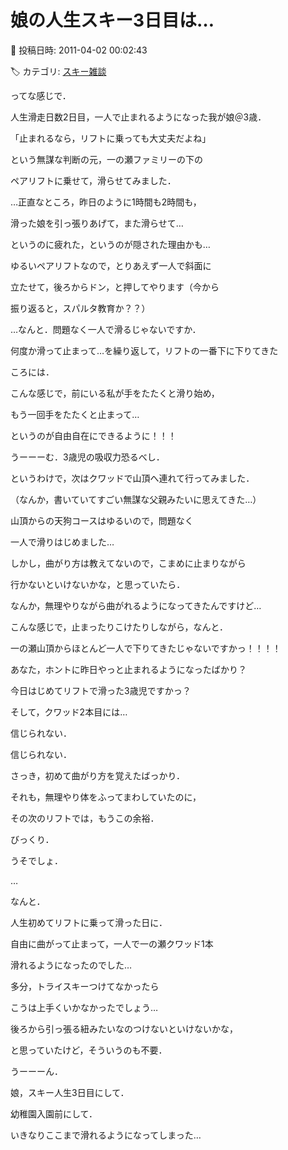 # 娘の人生スキー3日目は…

📅 投稿日時: 2011-04-02 00:02:43

🏷️ カテゴリ: [スキー雑談](c1f9d2cb7478308da16419928ea3945e9.md)

ってな感じで．





人生滑走日数2日目，一人で止まれるようになった我が娘＠3歳．





「止まれるなら，リフトに乗っても大丈夫だよね」


という無謀な判断の元，一の瀬ファミリーの下の


ペアリフトに乗せて，滑らせてみました．





…正直なところ，昨日のように1時間も2時間も，


滑った娘を引っ張りあげて，また滑らせて…


というのに疲れた，というのが隠された理由かも…





ゆるいペアリフトなので，とりあえず一人で斜面に


立たせて，後ろからドン，と押してやります（今から


振り返ると，スパルタ教育か？？）





…なんと．問題なく一人で滑るじゃないですか．


何度か滑って止まって…を繰り返して，リフトの一番下に下りてきた


ころには．











こんな感じで，前にいる私が手をたたくと滑り始め，


もう一回手をたたくと止まって…


というのが自由自在にできるように！！！





うーーーむ．3歳児の吸収力恐るべし．





というわけで，次はクワッドで山頂へ連れて行ってみました．


（なんか，書いていてすごい無謀な父親みたいに思えてきた…）





山頂からの天狗コースはゆるいので，問題なく


一人で滑りはじめました…





しかし，曲がり方は教えてないので，こまめに止まりながら


行かないといけないかな，と思っていたら．








なんか，無理やりながら曲がれるようになってきたんですけど…





こんな感じで，止まったりこけたりしながら，なんと．


一の瀬山頂からほとんど一人で下りてきたじゃないですかっ！！！！





あなた，ホントに昨日やっと止まれるようになったばかり？


今日はじめてリフトで滑った3歳児ですかっ？





そして，クワッド2本目には…








信じられない．


信じられない．





さっき，初めて曲がり方を覚えたばっかり．


それも，無理やり体をふってまわしていたのに，


その次のリフトでは，もうこの余裕．





びっくり．


うそでしょ．





…


なんと．


人生初めてリフトに乗って滑った日に．





自由に曲がって止まって，一人で一の瀬クワッド1本


滑れるようになったのでした…





多分，トライスキーつけてなかったら


こうは上手くいかなかったでしょう…


後ろから引っ張る紐みたいなのつけないといけないかな，


と思っていたけど，そういうのも不要．





うーーーん．


娘，スキー人生3日目にして．


幼稚園入園前にして．





いきなりここまで滑れるようになってしまった…
